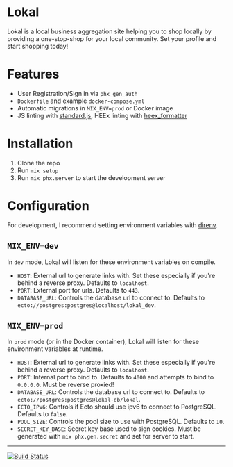 # Lokal

Lokal is a local business aggregation site helping you to shop locally by
providing a one-stop-shop for your local community. Set your profile and start
shopping today!

# Features

- User Registration/Sign in via `phx_gen_auth`
- `Dockerfile` and example `docker-compose.yml`
- Automatic migrations in `MIX_ENV=prod` or Docker image
- JS linting with [standard.js](https://standardjs.com), HEEx linting with
  [heex_formatter](https://github.com/feliperenan/heex_formatter)

# Installation

1. Clone the repo
2. Run `mix setup`
3. Run `mix phx.server` to start the development server

# Configuration

For development, I recommend setting environment variables with
[direnv](https://direnv.net).

## `MIX_ENV=dev`

In `dev` mode, Lokal will listen for these environment variables on compile.

- `HOST`: External url to generate links with. Set these especially if you're
  behind a reverse proxy. Defaults to `localhost`.
- `PORT`: External port for urls. Defaults to `443`.
- `DATABASE_URL`: Controls the database url to connect to. Defaults to
  `ecto://postgres:postgres@localhost/lokal_dev`.

## `MIX_ENV=prod`

In `prod` mode (or in the Docker container), Lokal will listen for these environment variables at runtime.

- `HOST`: External url to generate links with. Set these especially if you're
  behind a reverse proxy. Defaults to `localhost`.
- `PORT`: Internal port to bind to. Defaults to `4000` and attempts to bind to
  `0.0.0.0`. Must be reverse proxied!
- `DATABASE_URL`: Controls the database url to connect to. Defaults to
  `ecto://postgres:postgres@lokal-db/lokal`.
- `ECTO_IPV6`: Controls if Ecto should use ipv6 to connect to PostgreSQL.
  Defaults to `false`.
- `POOL_SIZE`: Controls the pool size to use with PostgreSQL. Defaults to `10`.
- `SECRET_KEY_BASE`: Secret key base used to sign cookies. Must be generated
  with `mix phx.gen.secret` and set for server to start.

---

[![Build
Status](https://drone.bubbletea.dev/api/badges/shibao/lokal/status.svg?ref=refs/heads/dev)](https://drone.bubbletea.dev/shibao/lokal)
